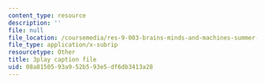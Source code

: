 ```yaml
---
content_type: resource
description: ''
file: null
file_location: /coursemedia/res-9-003-brains-minds-and-machines-summer-course-summer-2015/08a8150593a952b593e5df6db3413a28_D8zaRaVWy9k.vtt
file_type: application/x-subrip
resourcetype: Other
title: 3play caption file
uid: 08a81505-93a9-52b5-93e5-df6db3413a28
---
```

